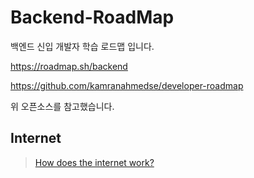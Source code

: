 # Backend-RoadMap
백엔드 신입 개발자 학습 로드맵 입니다.

https://roadmap.sh/backend

https://github.com/kamranahmedse/developer-roadmap

위 오픈소스를 참고했습니다.

## Internet
> [How does the internet work?](www.naver.com)

